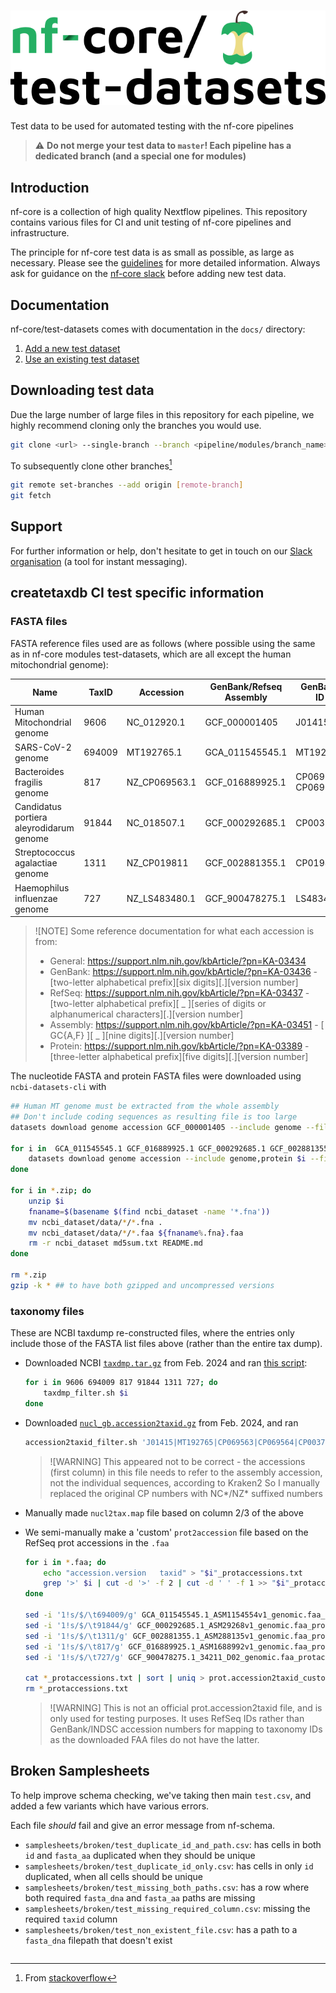 # ![nfcore/test-datasets](docs/images/test-datasets_logo.png)

Test data to be used for automated testing with the nf-core pipelines

> ⚠️ **Do not merge your test data to `master`! Each pipeline has a dedicated branch (and a special one for modules)**

## Introduction

nf-core is a collection of high quality Nextflow pipelines. This repository contains various files for CI and unit testing of nf-core pipelines and infrastructure.

The principle for nf-core test data is as small as possible, as large as necessary. Please see the [guidelines](https://nf-co.re/docs/contributing/test_data_guidelines) for more detailed information. Always ask for guidance on the [nf-core slack](https://nf-co.re/join) before adding new test data.

## Documentation

nf-core/test-datasets comes with documentation in the `docs/` directory:

1.  [Add a new test dataset](https://github.com/nf-core/test-datasets/blob/master/docs/ADD_NEW_DATA.md)
2.  [Use an existing test dataset](https://github.com/nf-core/test-datasets/blob/master/docs/USE_EXISTING_DATA.md)

## Downloading test data

Due the large number of large files in this repository for each pipeline, we highly recommend cloning only the branches you would use.

```bash
git clone <url> --single-branch --branch <pipeline/modules/branch_name>
```

To subsequently clone other branches[^1]

```bash
git remote set-branches --add origin [remote-branch]
git fetch
```

## Support

For further information or help, don't hesitate to get in touch on our [Slack organisation](https://nf-co.re/join/slack) (a tool for instant messaging).

[^1]: From [stackoverflow](https://stackoverflow.com/a/60846265/11502856)

## createtaxdb CI test specific information

### FASTA files

FASTA reference files used are as follows (where possible using the same as in nf-core modules test-datasets, which are all except the human mitochondrial genome):

| Name                                     | TaxID  | Accession     | GenBank/Refseq Assembly | GenBank ID         |
| ---------------------------------------- | ------ | ------------- | ----------------------- | ------------------ |
| Human Mitochondrial genome               | 9606   | NC_012920.1   | GCF_000001405           | J01415             |
| SARS-CoV-2 genome                        | 694009 | MT192765.1    | GCA_011545545.1         | MT192765           |
| Bacteroides fragilis genome              | 817    | NZ_CP069563.1 | GCF_016889925.1         | CP069563, CP069564 |
| Candidatus portiera aleyrodidarum genome | 91844  | NC_018507.1   | GCF_000292685.1         | CP003708           |
| Streptococcus agalactiae genome          | 1311   | NZ_CP019811   | GCF_002881355.1         | CP019811           |
| Haemophilus influenzae genome            | 727    | NZ_LS483480.1 | GCF_900478275.1         | LS483480           |

> ![NOTE]
> Some reference documentation for what each accession is from:
>
> - General: https://support.nlm.nih.gov/kbArticle/?pn=KA-03434
> - GenBank: https://support.nlm.nih.gov/kbArticle/?pn=KA-03436 - [two-letter alphabetical prefix][six digits][.][version number]
> - RefSeq: https://support.nlm.nih.gov/kbArticle/?pn=KA-03437 - [two-letter alphabetical prefix][ _ ][series of digits or alphanumerical characters][.][version number]
> - Assembly: https://support.nlm.nih.gov/kbArticle/?pn=KA-03451 - [ GC{A,F} ][ _ ][nine digits][.][version number]
> - Protein: https://support.nlm.nih.gov/kbArticle/?pn=KA-03389 - [three-letter alphabetical prefix][five digits][.][version number]

The nucleotide FASTA and protein FASTA files were downloaded using `ncbi-datasets-cli` with

```bash
## Human MT genome must be extracted from the whole assembly
## Don't include coding sequences as resulting file is too large
datasets download genome accession GCF_000001405 --include genome --filename NC_012920.1.zip --chromosomes 'MT'

for i in  GCA_011545545.1 GCF_016889925.1 GCF_000292685.1 GCF_002881355.1 GCF_900478275.1; do
    datasets download genome accession --include genome,protein $i --filename $i.zip
done

for i in *.zip; do
    unzip $i
    fnaname=$(basename $(find ncbi_dataset -name '*.fna'))
    mv ncbi_dataset/data/*/*.fna .
    mv ncbi_dataset/data/*/*.faa ${fnaname%.fna}.faa
    rm -r ncbi_dataset md5sum.txt README.md
done

rm *.zip
gzip -k * ## to have both gzipped and uncompressed versions
```

### taxonomy files

These are NCBI taxdump re-constructed files, where the entries only include those of the FASTA list files above (rather than the entire tax dump).

- Downloaded NCBI [`taxdmp.tar.gz`](https://ftp.ncbi.nlm.nih.gov/pub/taxonomy/) from Feb. 2024 and ran [this script](https://gist.github.com/jfy133/56228de5e0bb666b6c980593e5da6a58):

  ```bash
  for i in 9606 694009 817 91844 1311 727; do
      taxdmp_filter.sh $i
  done
  ```

- Downloaded [`nucl_gb.accession2taxid.gz`](https://ftp.ncbi.nlm.nih.gov/pub/taxonomy/accession2taxid/) from Feb. 2024, and ran

  ```bash
  accession2taxid_filter.sh 'J01415|MT192765|CP069563|CP069564|CP003708|CP019811|LS483480'
  ```

  > ![WARNING]
  > This appeared not to be correct - the accessions (first column) in this file needs
  > to refer to the assembly accession, not the individual sequences, according to Kraken2
  > So I manually replaced the original CP numbers with NC*/NZ* suffixed numbers

- Manually made `nucl2tax.map` file based on column 2/3 of the above

- We semi-manually make a 'custom' `prot2accession` file based on the RefSeq prot accessions in the `.faa`

  ```bash
  for i in *.faa; do
      echo "accession.version	taxid" > "$i"_protaccessions.txt
      grep '>' $i | cut -d '>' -f 2 | cut -d ' ' -f 1 >> "$i"_protaccessions.txt
  done

  sed -i '1!s/$/\t694009/g' GCA_011545545.1_ASM1154554v1_genomic.faa_protaccessions.txt
  sed -i '1!s/$/\t91844/g' GCF_000292685.1_ASM29268v1_genomic.faa_protaccessions.txt
  sed -i '1!s/$/\t1311/g' GCF_002881355.1_ASM288135v1_genomic.faa_protaccessions.txt
  sed -i '1!s/$/\t817/g' GCF_016889925.1_ASM1688992v1_genomic.faa_protaccessions.txt
  sed -i '1!s/$/\t727/g' GCF_900478275.1_34211_D02_genomic.faa_protaccessions.txt

  cat *_protaccessions.txt | sort | uniq > prot.accession2taxid_custom
  rm *_protaccessions.txt
  ```

  > ![WARNING]
  > This is not an official prot.accession2taxid file, and is only used for testing purposes.
  > It uses RefSeq IDs rather than GenBank/INDSC accession numbers for mapping to taxonomy IDs
  > as the downloaded FAA files do not have the latter.

## Broken Samplesheets

To help improve schema checking, we've taking then main `test.csv`, and added a few variants which have various errors.

Each file _should_ fail and give an error message from nf-schema.

- `samplesheets/broken/test_duplicate_id_and_path.csv`: has cells in both `id` and `fasta_aa` duplicated when they should be unique
- `samplesheets/broken/test_duplicate_id_only.csv`: has cells in only `id` duplicated, when all cells should be unique
- `samplesheets/broken/test_missing_both_paths.csv`: has a row where both required `fasta_dna` and `fasta_aa` paths are missing
- `samplesheets/broken/test_missing_required_column.csv`: missing the required `taxid` column
- `samplesheets/broken/test_non_existent_file.csv`: has a path to a `fasta_dna` filepath that doesn't exist

```

```
